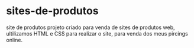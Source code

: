 # sites-de-produtos
site de produtos
projeto criado para venda de sites de produtos web, ultilizamos HTML e CSS para realizar o site, para venda dos meus pircings online.

